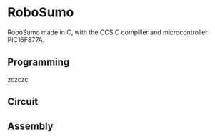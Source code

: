 # RoboSumo
RoboSumo made in C, with the CCS C compiller and microcontroller PIC16F877A.

## Programming
zczczc
## Circuit

## Assembly

